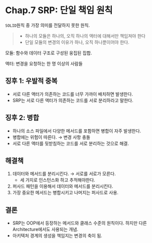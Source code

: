 # Chap.7 SRP: 단일 책임 원칙

`SOLID`원칙 중 가장 의미를 전달하지 못한 원칙.

> * 하나의 모듈은 하나의, 오직 하나의 액터에 대해서만 책임져야 한다
> * 단일 모듈의 변경의 이유가 하나, 오직 하나뿐이어야 한다.

모듈: 함수와 데이터 구조로 구성된 웅집된 집합.

액터: 변경을 요청하는 한 명 이상의 사람들

## 징후 1: 우발적 중복

* 서로 다른 액터가 의존하는 코드를 너무 가까이 배치하면 발생한다.
* SRP는 서로 다른 액터가 의존하는 코드를 서로 분리하라고 말한다.

## 징후 2: 병합

* 하나의 소스 파일에서 다양한 메서드를 포함하면 병합이 자주 발생한다.
* 병합에는 위험이 따른다.  → 변경 사항 충돌
* 서로 다른 액터를 뒷받침하는 코드를 서로 분리하는 것으로 해결.

## 해결책

1. 데이터와 메서드를 분리시킨다. → 서로를 서로가 모른다.
   * 세 가지로 인스턴스화 하고 추적해야한다.
2. 퍼사드 패턴을 이용해서 데이터와 메서드를 분리시킨다.
3. 가장 중요한 메서드는 병합시키고 나머지는 퍼사드로 사용.

## 결론

* SRP는 OOP에서 등장하는 메서드와 클래스 수준의 원칙이다. 하지만 다른 Architecture에서도 사용되는 개념.
* 아키텍처 경계의 생성을 책임지는 변경의 축이 됨.

